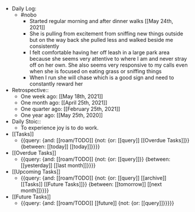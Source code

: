 - Daily Log:
    - #nobo
        - Started regular morning and after dinner walks [[May 24th, 2021]]
        - She is pulling from excitement from sniffing new things outside but on the way back she pulled less and walked beside me consistently
        - I felt comfortable having her off leash in a large park area because she seems very attentive to where I am and never stray off on her own. She also seems very responsive to my calls even when she is focused on eating grass or sniffing things
        - When I run she will chase which is a good sign and need to constantly reward her
- Retrospective::
    - One week ago: [[May 18th, 2021]]
    - One month ago: [[April 25th, 2021]]
    - One quarter ago: [[February 25th, 2021]]
    - One year ago: [[May 25th, 2020]]
- Daily Stoic::
    - To experience joy is to do work.
- [[Tasks]]
    - {{query: {and: [[roam/TODO]] {not: {or: [[query]] [[Overdue Tasks]]}} {between: [[today]] [[today]]}}}}
- [[Overdue Tasks]]
    - {{query: {and: [[roam/TODO]] {not: {or: [[query]]}} {between: [[yesterday]] [[last month]]}}}}
- [[Upcoming Tasks]]
    - {{query: {and: [[roam/TODO]] {not: {or: [[query]] [[archive]] [[Tasks]] [[Future Tasks]]}} {between: [[tomorrow]] [[next month]]}}}}
- [[Future Tasks]]
    - {{query: {and: [[roam/TODO]] [[future]] {not: {or: [[query]]}}}}}
